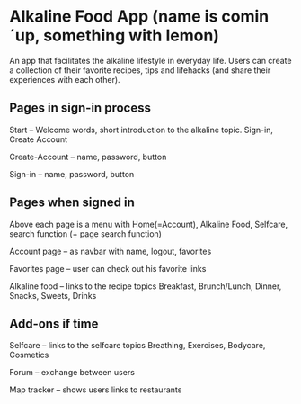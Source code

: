 # Alkaline Food App (name is comin´up, something with lemon)

An app that facilitates the alkaline lifestyle in everyday life. Users can create a collection of their favorite recipes, tips and lifehacks (and share their experiences with each other).


## Pages in sign-in process

Start – Welcome words, short introduction to the alkaline topic. Sign-in, Create Account

Create-Account – name, password, button

Sign-in – name, password, button

## Pages when signed in

Above each page is a menu with Home(=Account), Alkaline Food, Selfcare, search function (+ page search function)

Account page – as navbar with name, logout, favorites 

Favorites page – user can check out his favorite links

Alkaline food – links to the recipe topics
Breakfast, 
Brunch/Lunch,
Dinner,
Snacks,
Sweets,
Drinks

## Add-ons if time

Selfcare – links to the selfcare topics
Breathing,
Exercises,
Bodycare,
Cosmetics

Forum – exchange between users

Map tracker – shows users links to restaurants

